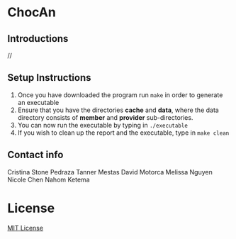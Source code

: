 # ChocAn

## Introductions
//

## Setup Instructions
1. Once you have downloaded the program run ``make`` in order to generate an executable
2. Ensure that you have the directories **cache** and **data**, where the data directory consists of **member** and **provider** sub-directories.
3. You can now run the executable by typing in ``./executable``
4. If you wish to clean up the report and the executable, type in ``make clean``

## Contact info
Cristina Stone Pedraza
Tanner Mestas
David Motorca
Melissa Nguyen
Nicole Chen
Nahom Ketema

# License
[MIT License](LICENSE)
